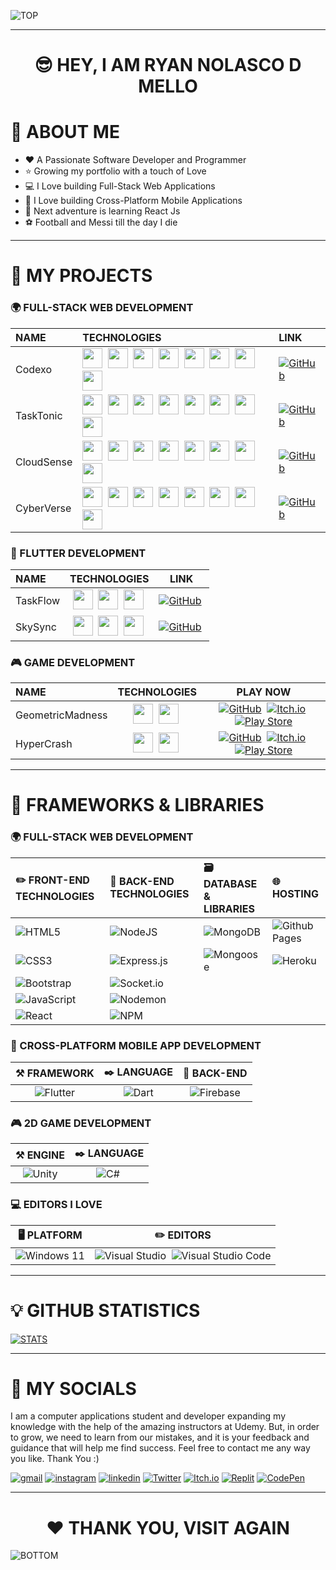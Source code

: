 ![TOP](https://user-images.githubusercontent.com/64190011/226141289-776ee394-3a06-4e9e-b52f-7202038cb75d.jpg)

<hr>

<h1 align="center">😎 HEY, I AM RYAN NOLASCO D MELLO</h1>

# 💫 ABOUT ME

- ❤️ A Passionate Software Developer and Programmer
- ⭐ Growing my portfolio with a touch of Love
- 💻 I Love building Full-Stack Web Applications
- 📱 I Love building Cross-Platform Mobile Applications
- 🚀 Next adventure is learning React Js
- ⚽ Football and Messi till the day I die

<hr>

# 📂 MY PROJECTS

### 🌍 FULL-STACK WEB DEVELOPMENT

| NAME | TECHNOLOGIES | LINK |
| :- | :- | :- |
| Codexo | <img height="32" width="32" src="https://cdn.simpleicons.org/html5" />&nbsp; <img height="32" width="32" src="https://cdn.simpleicons.org/css3" />&nbsp; <img height="32" width="32" src="https://cdn.simpleicons.org/javascript" />&nbsp; <img height="32" width="32" src="https://cdn.simpleicons.org/nodedotjs" />&nbsp; <img height="32" width="32" src="https://cdn.simpleicons.org/express" />&nbsp; <img height="32" width="32" src="https://cdn.simpleicons.org/dotenv" />&nbsp; <img height="32" width="32" src="https://cdn.simpleicons.org/mongodb" />&nbsp; <img height="32" width="32" src="https://cdn.simpleicons.org/mongoose" /> | [![GitHub](https://img.shields.io/badge/github-%23121011.svg?style=for-the-badge&logo=github&logoColor=white)](https://github.com/RyxnDmello/WebApp-NodeJs-02)
| TaskTonic | <img height="32" width="32" src="https://cdn.simpleicons.org/html5" />&nbsp; <img height="32" width="32" src="https://cdn.simpleicons.org/css3" />&nbsp; <img height="32" width="32" src="https://cdn.simpleicons.org/javascript" />&nbsp; <img height="32" width="32" src="https://cdn.simpleicons.org/nodedotjs" />&nbsp; <img height="32" width="32" src="https://cdn.simpleicons.org/express" />&nbsp; <img height="32" width="32" src="https://cdn.simpleicons.org/dotenv" />&nbsp; <img height="32" width="32" src="https://cdn.simpleicons.org/mongodb" />&nbsp; <img height="32" width="32" src="https://cdn.simpleicons.org/mongoose" /> | [![GitHub](https://img.shields.io/badge/github-%23121011.svg?style=for-the-badge&logo=github&logoColor=white)](https://github.com/RyxnDmello/WebApp-NodeJs-03)
| CloudSense | <img height="32" width="32" src="https://cdn.simpleicons.org/html5" />&nbsp; <img height="32" width="32" src="https://cdn.simpleicons.org/css3" />&nbsp; <img height="32" width="32" src="https://cdn.simpleicons.org/javascript" />&nbsp; <img height="32" width="32" src="https://cdn.simpleicons.org/nodedotjs" />&nbsp; <img height="32" width="32" src="https://cdn.simpleicons.org/express" />&nbsp; <img height="32" width="32" src="https://cdn.simpleicons.org/dotenv" />&nbsp; <img height="32" width="32" src="https://cdn.simpleicons.org/mongodb" />&nbsp; <img height="32" width="32" src="https://cdn.simpleicons.org/mongoose" /> | [![GitHub](https://img.shields.io/badge/github-%23121011.svg?style=for-the-badge&logo=github&logoColor=white)](https://github.com/RyxnDmello/WebApp-NodeJs-04)
| CyberVerse | <img height="32" width="32" src="https://cdn.simpleicons.org/html5" />&nbsp; <img height="32" width="32" src="https://cdn.simpleicons.org/css3" />&nbsp; <img height="32" width="32" src="https://cdn.simpleicons.org/javascript" />&nbsp; <img height="32" width="32" src="https://cdn.simpleicons.org/nodedotjs" />&nbsp; <img height="32" width="32" src="https://cdn.simpleicons.org/express" />&nbsp; <img height="32" width="32" src="https://cdn.simpleicons.org/dotenv" />&nbsp; <img height="32" width="32" src="https://cdn.simpleicons.org/mongodb" />&nbsp; <img height="32" width="32" src="https://cdn.simpleicons.org/mongoose" /> | [![GitHub](https://img.shields.io/badge/github-%23121011.svg?style=for-the-badge&logo=github&logoColor=white)](https://github.com/RyxnDmello/WebApp-NodeJs-05)

### 📱 FLUTTER DEVELOPMENT

| NAME | TECHNOLOGIES | LINK |
| :- | :-: | :-: |
| TaskFlow | <img height="32" width="32" src="https://cdn.simpleicons.org/dart/0175C2" />&nbsp; <img height="32" width="32" src="https://cdn.simpleicons.org/flutter/0175C2" />&nbsp; <img height="32" width="32" src="https://cdn.simpleicons.org/firebase" />&nbsp; | [![GitHub](https://img.shields.io/badge/github-%23121011.svg?style=for-the-badge&logo=github&logoColor=white)](https://github.com/RyxnDmello/flutter_firebase_01)&nbsp;
| SkySync | <img height="32" width="32" src="https://cdn.simpleicons.org/dart/0175C2" />&nbsp; <img height="32" width="32" src="https://cdn.simpleicons.org/flutter/0175C2" />&nbsp; <img height="32" width="32" src="https://cdn.simpleicons.org/firebase" />&nbsp; | [![GitHub](https://img.shields.io/badge/github-%23121011.svg?style=for-the-badge&logo=github&logoColor=white)](https://github.com/RyxnDmello/flutter_firebase_02)&nbsp;

### 🎮 GAME DEVELOPMENT

| NAME | TECHNOLOGIES | PLAY NOW |
| :- | :-: | :-: |
| GeometricMadness | <img height="32" width="32" src="https://cdn.simpleicons.org/unity" />&nbsp; <img height="32" width="32" src="https://cdn.simpleicons.org/csharp/purple" />&nbsp; | [![GitHub](https://img.shields.io/badge/github-%23121011.svg?style=for-the-badge&logo=github&logoColor=white)](https://github.com/RyxnDmello/GameDev-Unity-01)&nbsp; [![Itch.io](https://img.shields.io/badge/Itch-%23FF0B34.svg?style=for-the-badge&logo=Itch.io&logoColor=white)](https://shadowlightworld.itch.io/geometricmadness)&nbsp; [![Play Store](https://img.shields.io/badge/Google_Play-darkgreen?style=for-the-badge&logo=google-play&logoColor=white)](https://play.google.com/store/apps/details?id=com.ShadowLight.GeometricMadness&hl=en_IN&gl=US)
| HyperCrash | <img height="32" width="32" src="https://cdn.simpleicons.org/unity" />&nbsp; <img height="32" width="32" src="https://cdn.simpleicons.org/csharp/purple" />&nbsp; | [![GitHub](https://img.shields.io/badge/github-%23121011.svg?style=for-the-badge&logo=github&logoColor=white)](https://github.com/RyxnDmello/GameDev-Unity-02)&nbsp; [![Itch.io](https://img.shields.io/badge/Itch-%23FF0B34.svg?style=for-the-badge&logo=Itch.io&logoColor=white)](https://shadowlightworld.itch.io/hypercrash)&nbsp; [![Play Store](https://img.shields.io/badge/Google_Play-darkgreen?style=for-the-badge&logo=google-play&logoColor=white)](https://play.google.com/store/apps/details?id=com.ShadowLight.HyperCrash&hl=en_IN&gl=US)

<hr>

# 🚀 FRAMEWORKS & LIBRARIES

### 🌍 FULL-STACK WEB DEVELOPMENT

| ✏️ FRONT-END TECHNOLOGIES | 🤖 BACK-END TECHNOLOGIES | 🗃️ DATABASE & LIBRARIES | 🌐 HOSTING |
| :- | :- | :- | :- |
| ![HTML5](https://img.shields.io/badge/html5-%23E34F26.svg?style=for-the-badge&logo=html5&logoColor=white) | ![NodeJS](https://img.shields.io/badge/node.js-darkgreen?style=for-the-badge&logo=node.js&logoColor=white) | ![MongoDB](https://img.shields.io/badge/MongoDB-%234ea94f.svg?style=for-the-badge&logo=mongodb&logoColor=white) | ![Github Pages](https://img.shields.io/badge/github%20pages-121013?style=for-the-badge&logo=github&logoColor=white)
| ![CSS3](https://img.shields.io/badge/css3-%231572B6.svg?style=for-the-badge&logo=css3&logoColor=white) | ![Express.js](https://img.shields.io/badge/express.js-%23404d59.svg?style=for-the-badge&logo=express&logoColor=%2361DAFB) | ![Mongoose](https://img.shields.io/badge/mongoose-%23DD0031.svg?style=for-the-badge&logoColor=white) | ![Heroku](https://img.shields.io/badge/heroku-%23430098.svg?style=for-the-badge&logo=heroku&logoColor=white) | 
![Bootstrap](https://img.shields.io/badge/bootstrap-%238511FA.svg?style=for-the-badge&logo=bootstrap&logoColor=white) | ![Socket.io](https://img.shields.io/badge/Socket.io-black?style=for-the-badge&logo=socket.io&badgeColor=010101) | 
![JavaScript](https://img.shields.io/badge/javascript-%23323330.svg?style=for-the-badge&logo=javascript&logoColor=%23F7DF1E) | ![Nodemon](https://img.shields.io/badge/NODEMON-%23323330.svg?style=for-the-badge&logo=nodemon&logoColor=%BBDEAD)| 
![React](https://img.shields.io/badge/react-%2320232a.svg?style=for-the-badge&logo=react&logoColor=%2361DAFB) | ![NPM](https://img.shields.io/badge/NPM-%23CB3837.svg?style=for-the-badge&logo=npm&logoColor=white) |

### 📱 CROSS-PLATFORM MOBILE APP DEVELOPMENT

| ⚒️ FRAMEWORK | ✒️ LANGUAGE | 🤖 BACK-END |
| :-: | :-: | :-: |
![Flutter](https://img.shields.io/badge/Flutter-%2302569B.svg?style=for-the-badge&logo=Flutter&logoColor=white) | ![Dart](https://img.shields.io/badge/dart-%230175C2.svg?style=for-the-badge&logo=dart&logoColor=white) | ![Firebase](https://img.shields.io/badge/firebase-%23039BE5.svg?style=for-the-badge&logo=firebase) 

### 🎮 2D GAME DEVELOPMENT

| ⚒️ ENGINE | ✒️ LANGUAGE |
| :-: | :-: |
![Unity](https://img.shields.io/badge/unity-%23000000.svg?style=for-the-badge&logo=unity&logoColor=white) | ![C#](https://img.shields.io/badge/Microsoft_c%23-purple.svg?style=for-the-badge&logoColor=white)&nbsp; |

### 💻 EDITORS I LOVE

| 🖥️ PLATFORM | ✏️ EDITORS |
| :-: | :-: |
| ![Windows 11](https://img.shields.io/badge/Windows%2011-%230079d5.svg?style=for-the-badge&logo=Windows%2011&logoColor=white) | ![Visual Studio](https://img.shields.io/badge/Visual%20Studio-5C2D91.svg?style=for-the-badge&logo=visual-studio&logoColor=white)&nbsp; ![Visual Studio Code](https://img.shields.io/badge/Visual%20Studio%20Code-0078d7.svg?style=for-the-badge&logo=visual-studio-code&logoColor=white)

<hr>

# 💡 GITHUB STATISTICS

[![STATS](https://awesome-github-stats.azurewebsites.net/user-stats/RyxnDmello?cardType=github&theme=radical&preferLogin=false&Border=00000000)](https://git.io/awesome-stats-card)<br>

<hr>

# 🔗 MY SOCIALS

I am a computer applications student and developer expanding my knowledge with the help of the amazing instructors at Udemy. But, in order to grow, we need to learn from our mistakes, and it is your feedback and guidance that will help me find success. Feel free to contact me any way you like. Thank You :)

[![gmail](https://img.shields.io/badge/gmail-1f0799?style=for-the-badge&logo=gmail&logoColor=f02114)](mailto:ryanndmello10@gmail.com)
[![instagram](https://img.shields.io/badge/instagram-f02114?style=for-the-badge&logo=instagram&logoColor=white)](https://www.instagram.com/ryxndmello10/)
[![linkedin](https://img.shields.io/badge/linkedin-0A66C2?style=for-the-badge&logo=linkedin&logoColor=white)](https://www.linkedin.com/in/ryanndmello)
[![Twitter](https://img.shields.io/badge/twitter-%231DA1F2.svg?style=for-the-badge&logo=Twitter&logoColor=white)](https://twitter.com/ryxndmello/)
[![Itch.io](https://img.shields.io/badge/itch-%23FF0B34.svg?style=for-the-badge&logo=Itch.io&logoColor=white)](https://shadowlightworld.itch.io/)
[![Replit](https://img.shields.io/badge/Replit-DD1200?style=for-the-badge&logo=Replit&logoColor=white)](https://replit.com/@RyxnDmello)
[![CodePen](https://img.shields.io/badge/Codepen-000000?style=for-the-badge&logo=codepen&logoColor=white)](https://codepen.io/RyxnDmello)

<hr>

<h1 align="center">❤️ THANK YOU, VISIT AGAIN</h1>

![BOTTOM](https://user-images.githubusercontent.com/64190011/226115821-d1f6c8eb-648c-4f19-87fd-99e875b26755.jpg)
